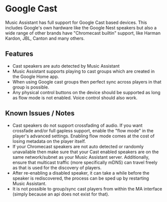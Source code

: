 # Google Cast

Music Assistant has full support for Google Cast based devices. This includes Google's own hardware like the Google Nest speakers but also a wide range of other brands have "Chromecast builtin" support, like Harman Kardon, JBL, Canton and many others. 

## Features

- Cast speakers are auto detected by Music Assistant
- Music Assistant supports playing to cast groups which are created in the Google Home app.
- When using Google cast groups then perfect sync across players in that group is possible.
- Any physical control buttons on the device should be supported as long as flow mode is not enabled. Voice control should also work.


## Known Issues / Notes

- Cast speakers do not support crossfading of audio. If you want crossfade and/or full gapless support, enable the "flow mode" in the player's advanced settings. Enabling flow mode comes at the cost of losing metadata on the player itself.
- If your Chromecast speakers are not auto detected or randomly unavailable then make sure that your Cast enabled speakers are on the same network/subnet as your Music Assistant server. Additionally, ensure that multicast traffic (more specifically mDNS) can travel freely as that is used for the discovery of players.
- After re-enabling a disabled speaker, it can take a while before the speaker is rediscovered, the process can be sped up by restarting Music Assistant.
- It is not possible to group/sync cast players from within the MA interface (simply because an api does not exist for that).

